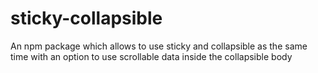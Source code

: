 # sticky-collapsible
An npm package which allows to use sticky and collapsible as the same time with an option to use scrollable data inside the collapsible body
